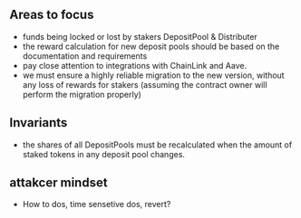 ## Areas to focus
- funds being locked or lost by stakers DepositPool & Distributer
- the reward calculation for new deposit pools should be based on the documentation and requirements
- pay close attention to integrations with ChainLink and Aave.
- we must ensure a highly reliable migration to the new version, without any loss of rewards for stakers (assuming the contract owner will perform the migration properly)

## Invariants
- the shares of all DepositPools must be recalculated when the amount of staked tokens in any deposit pool changes.


## attakcer mindset
- How to dos, time sensetive dos, revert? 